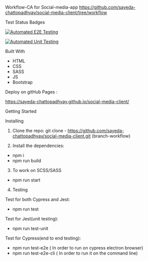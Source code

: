 Workflow-CA
for Social-media-app
https://github.com/sayeda-chattopadhyay/social-media-client/tree/workflow

Test Status Badges

[![Automated E2E Testing](https://github.com/sayeda-chattopadhyay/social-media-client/actions/workflows/e2e-test.yml/badge.svg)](https://github.com/sayeda-chattopadhyay/social-media-client/actions/workflows/e2e-test.yml)

[![Automated Unit Testing](https://github.com/sayeda-chattopadhyay/social-media-client/actions/workflows/unit-test.yml/badge.svg)](https://github.com/sayeda-chattopadhyay/social-media-client/actions/workflows/unit-test.yml)

Built With

- HTML
- CSS
- SASS
- JS
- Bootstrap

Deploy on gitHub Pages :

https://sayeda-chattopadhyay.github.io/social-media-client/

Getting Started

Installing

1. Clone the repo:
   git clone - https://github.com/sayeda-chattopadhyay/social-media-client.git (branch-workflow)

2. Install the dependencies:

- npm i
- npm run build

3. To work on SCSS/SASS

- npm run start

4. Testing

Test for both Cypress and Jest:
- npm run test

Test for Jest(unit testing):
- npm run test-unit

Test for Cypress(end to end testing):
- npm run test-e2e ( In order to run on cypress electron browser)
- npm run test-e2e-cli ( In order to run it on the command line)
